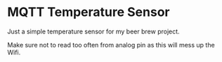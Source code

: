# MQTT Temperature Sensor

Just a simple temperature sensor for my beer brew project.

Make sure not to read too often from analog pin as this will mess up the Wifi.
